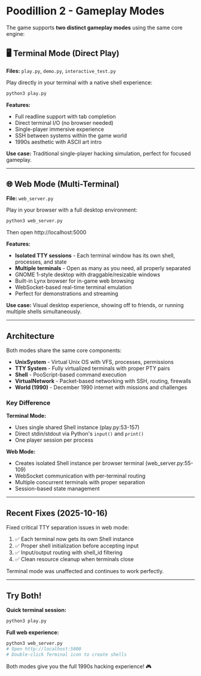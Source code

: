 # Poodillion 2 - Gameplay Modes

The game supports **two distinct gameplay modes** using the same core engine:

## 🖥️ Terminal Mode (Direct Play)

**Files:** `play.py`, `demo.py`, `interactive_test.py`

Play directly in your terminal with a native shell experience:

```bash
python3 play.py
```

**Features:**
- Full readline support with tab completion
- Direct terminal I/O (no browser needed)
- Single-player immersive experience
- SSH between systems within the game world
- 1990s aesthetic with ASCII art intro

**Use case:** Traditional single-player hacking simulation, perfect for focused gameplay.

---

## 🌐 Web Mode (Multi-Terminal)

**File:** `web_server.py`

Play in your browser with a full desktop environment:

```bash
python3 web_server.py
```

Then open http://localhost:5000

**Features:**
- **Isolated TTY sessions** - Each terminal window has its own shell, processes, and state
- **Multiple terminals** - Open as many as you need, all properly separated
- GNOME 1-style desktop with draggable/resizable windows
- Built-in Lynx browser for in-game web browsing
- WebSocket-based real-time terminal emulation
- Perfect for demonstrations and streaming

**Use case:** Visual desktop experience, showing off to friends, or running multiple shells simultaneously.

---

## Architecture

Both modes share the same core components:

- **UnixSystem** - Virtual Unix OS with VFS, processes, permissions
- **TTY System** - Fully virtualized terminals with proper PTY pairs
- **Shell** - PooScript-based command execution
- **VirtualNetwork** - Packet-based networking with SSH, routing, firewalls
- **World (1990)** - December 1990 internet with missions and challenges

### Key Difference

**Terminal Mode:**
- Uses single shared Shell instance (play.py:53-157)
- Direct stdin/stdout via Python's `input()` and `print()`
- One player session per process

**Web Mode:**
- Creates isolated Shell instance per browser terminal (web_server.py:55-109)
- WebSocket communication with per-terminal routing
- Multiple concurrent terminals with proper separation
- Session-based state management

---

## Recent Fixes (2025-10-16)

Fixed critical TTY separation issues in web mode:

1. ✅ Each terminal now gets its own Shell instance
2. ✅ Proper shell initialization before accepting input
3. ✅ Input/output routing with shell_id filtering
4. ✅ Clean resource cleanup when terminals close

Terminal mode was unaffected and continues to work perfectly.

---

## Try Both!

**Quick terminal session:**
```bash
python3 play.py
```

**Full web experience:**
```bash
python3 web_server.py
# Open http://localhost:5000
# Double-click Terminal icon to create shells
```

Both modes give you the full 1990s hacking experience! 🎮
